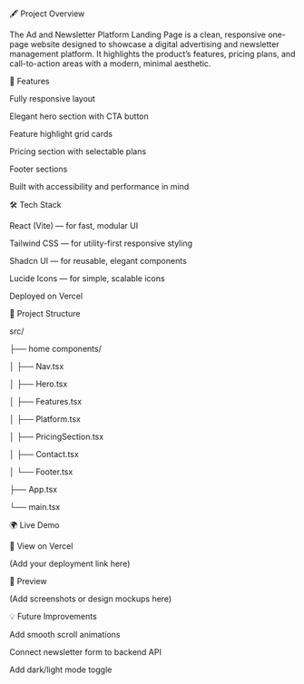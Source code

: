 🖋️ Project Overview

The Ad and Newsletter Platform Landing Page is a clean, responsive one-page website designed to showcase a digital advertising and newsletter management platform.
It highlights the product’s features, pricing plans, and call-to-action areas with a modern, minimal aesthetic.

🚀 Features

Fully responsive layout

Elegant hero section with CTA button

Feature highlight grid cards

Pricing section with selectable plans

Footer sections

Built with accessibility and performance in mind


🛠️ Tech Stack

React (Vite) — for fast, modular UI

Tailwind CSS — for utility-first responsive styling

Shadcn UI — for reusable, elegant components

Lucide Icons — for simple, scalable icons

Deployed on Vercel


🧱 Project Structure

src/

 ├── home components/

 │   ├── Nav.tsx

 │   ├── Hero.tsx

 │   ├── Features.tsx

 │   ├── Platform.tsx

 │   ├── PricingSection.tsx

 │   ├── Contact.tsx

 │   └── Footer.tsx

 ├── App.tsx

 └── main.tsx


🌍 Live Demo

🔗 View on Vercel

 (Add your deployment link here)


📸 Preview

(Add screenshots or design mockups here)


💡 Future Improvements

Add smooth scroll animations

Connect newsletter form to backend API

Add dark/light mode toggle
